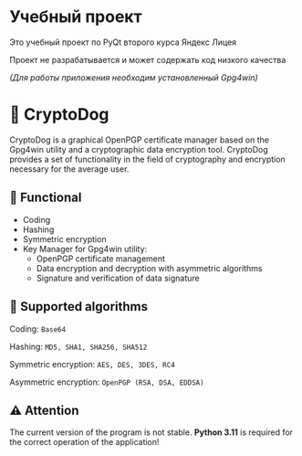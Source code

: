 # Учебный проект
Это учебный проект по PyQt второго курса Яндекс Лицея

Проект не разрабатывается и может содержать код низкого качества

_(Для работы приложения необходим установленный Gpg4win)_

# :closed_lock_with_key: CryptoDog
CryptoDog is a graphical OpenPGP certificate manager based on the Gpg4win utility and a cryptographic data encryption tool. CryptoDog provides a set of functionality in the field of cryptography and encryption necessary for the average user.


## :diamond_shape_with_a_dot_inside: Functional
- Coding
- Hashing
- Symmetric encryption
- Key Manager for Gpg4win utility:
  - OpenPGP certificate management
  - Data encryption and decryption with asymmetric algorithms
  - Signature and verification of data signature

## :floppy_disk: Supported algorithms
Coding: ```Base64```

Hashing: ```MD5, SHA1, SHA256, SHA512```

Symmetric encryption: ```AES, DES, 3DES, RC4```

Asymmetric encryption: ```OpenPGP (RSA, DSA, EDDSA)```

## :warning: Attention
The current version of the program is not stable. **Python 3.11** is required for the correct operation of the application!

